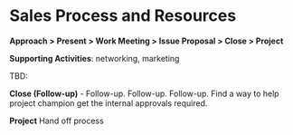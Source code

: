 # Sales Process and Resources

**Approach > Present > Work Meeting > Issue Proposal > Close > Project**

**Supporting Activities**: networking, marketing


TBD:

**Close (Follow-up)** - Follow-up. Follow-up. Follow-up.  Find a way to help project champion get the internal approvals required.

**Project**  Hand off process
